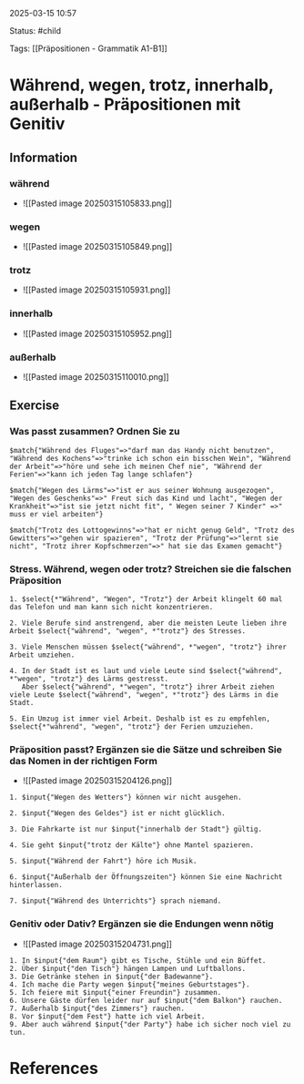 2025-03-15 10:57

Status: #child 

Tags: [[Präpositionen - Grammatik A1-B1]]


# Während, wegen, trotz, innerhalb, außerhalb - Präpositionen mit Genitiv

## Information

### während
- ![[Pasted image 20250315105833.png]]
### wegen
- ![[Pasted image 20250315105849.png]]
### trotz
- ![[Pasted image 20250315105931.png]]
### innerhalb
- ![[Pasted image 20250315105952.png]]
### außerhalb
- ![[Pasted image 20250315110010.png]]

## Exercise

### Was passt zusammen? Ordnen Sie zu

```exercise
$match{"Während des Fluges"=>"darf man das Handy nicht benutzen", "Während des Kochens"=>"trinke ich schon ein bisschen Wein", "Während der Arbeit"=>"höre und sehe ich meinen Chef nie", "Während der Ferien"=>"kann ich jeden Tag lange schlafen"}
```

```exercise
$match{"Wegen des Lärms"=>"ist er aus seiner Wohnung ausgezogen", "Wegen des Geschenks"=>" Freut sich das Kind und lacht", "Wegen der Krankheit"=>"ist sie jetzt nicht fit", " Wegen seiner 7 Kinder" =>" muss er viel arbeiten"}
```

```exercise
$match{"Trotz des Lottogewinns"=>"hat er nicht genug Geld", "Trotz des Gewitters"=>"gehen wir spazieren", "Trotz der Prüfung"=>"lernt sie nicht", "Trotz ihrer Kopfschmerzen"=>" hat sie das Examen gemacht"}
```


### Stress. Während, wegen oder trotz? Streichen sie die falschen Präposition

```exercise
1. $select{*"Während", "Wegen", "Trotz"} der Arbeit klingelt 60 mal das Telefon und man kann sich nicht konzentrieren.

2. Viele Berufe sind anstrengend, aber die meisten Leute lieben ihre Arbeit $select{"während", "wegen", *"trotz"} des Stresses.

3. Viele Menschen müssen $select{"während", *"wegen", "trotz"} ihrer Arbeit umziehen.

4. In der Stadt ist es laut und viele Leute sind $select{"während", *"wegen", "trotz"} des Lärms gestresst.  
   Aber $select{"während", *"wegen", "trotz"} ihrer Arbeit ziehen viele Leute $select{"während", "wegen", *"trotz"} des Lärms in die Stadt.

5. Ein Umzug ist immer viel Arbeit. Deshalb ist es zu empfehlen, $select{*"während", "wegen", "trotz"} der Ferien umzuziehen.
```


### Präposition passt? Ergänzen sie die Sätze und schreiben Sie das Nomen in der richtigen Form

- ![[Pasted image 20250315204126.png]]

```exercise
1. $input{"Wegen des Wetters"} können wir nicht ausgehen.

2. $input{"Wegen des Geldes"} ist er nicht glücklich.

3. Die Fahrkarte ist nur $input{"innerhalb der Stadt"} gültig.

4. Sie geht $input{"trotz der Kälte"} ohne Mantel spazieren.

5. $input{"Während der Fahrt"} höre ich Musik.

6. $input{"Außerhalb der Öffnungszeiten"} können Sie eine Nachricht hinterlassen.

7. $input{"Während des Unterrichts"} sprach niemand.
```


### Genitiv oder Dativ? Ergänzen sie die Endungen wenn nötig

- ![[Pasted image 20250315204731.png]]

```exercise
1. In $input{"dem Raum"} gibt es Tische, Stühle und ein Büffet.  
2. Über $input{"den Tisch"} hängen Lampen und Luftballons.  
3. Die Getränke stehen in $input{"der Badewanne"}.  
4. Ich mache die Party wegen $input{"meines Geburtstages"}.  
5. Ich feiere mit $input{"einer Freundin"} zusammen.  
6. Unsere Gäste dürfen leider nur auf $input{"dem Balkon"} rauchen.  
7. Außerhalb $input{"des Zimmers"} rauchen.  
8. Vor $input{"dem Fest"} hatte ich viel Arbeit.  
9. Aber auch während $input{"der Party"} habe ich sicher noch viel zu tun.
```




# References